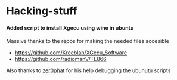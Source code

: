 # Hacking-stuff


#### Added script to install Xgecu using wine in ubuntu

Massive thanks to the repos for making the needed files accesible
- https://github.com/Kreeblah/XGecu_Software
- https://github.com/radiomanV/TL866

Also thanks to [zer0phat](https://github.com/zer0phat) for his help debugging the ubunutu scripts